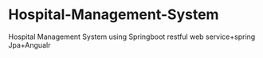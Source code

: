# Hospital-Management-System
Hospital Management System using Springboot restful web service+spring Jpa+Angualr
